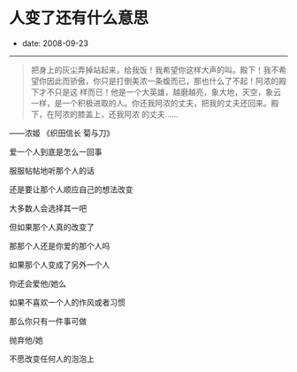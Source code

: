 # 人变了还有什么意思

- date: 2008-09-23

--------------------------


> 把身上的灰尘弄掉站起来，给我饭！我希望你这样大声的叫。殿下！我不希望你因此而骄傲，你只是打倒美浓一条蝮而已，那也什么了不起！阿浓的殿下才不只是这 样而已！他是一个大英雄，越磨越亮，象大地，天空，象云一样，是一个积极进取的人。你还我阿浓的丈夫，把我的丈夫还回来。殿下，在阿浓的膝盖上，还我阿浓 的丈夫……

——浓姬 《织田信长 菊与刀》



爱一个人到底是怎么一回事

服服帖帖地听那个人的话

还是要让那个人顺应自己的想法改变

大多数人会选择其一吧



但如果那个人真的改变了

那那个人还是你爱的那个人吗

如果那个人变成了另外一个人

你还会爱他/她么



如果不喜欢一个人的作风或者习惯

那么你只有一件事可做

抛弃他/她







不愿改变任何人的泡泡上
